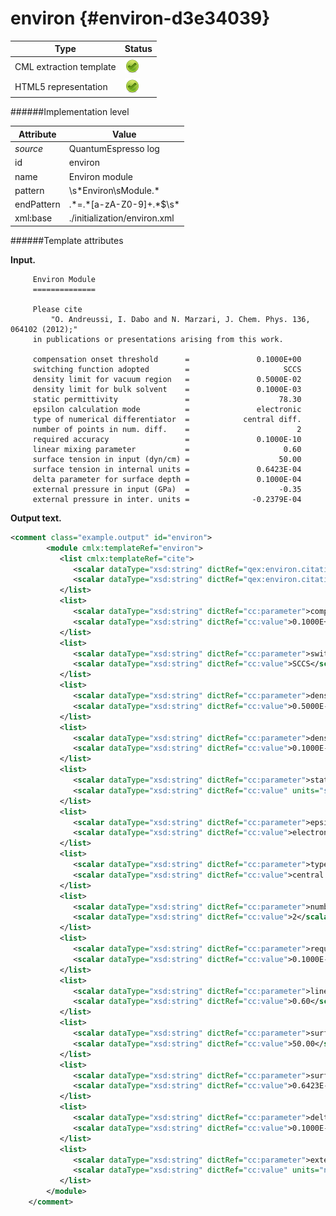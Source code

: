 # environ {#environ-d3e34039}


| Type                                                                                                                                                | Status                                                                                                                                              |
|----|----|
| CML extraction template                                                                                                                             | ![](/imgs/Total.png)                                                                                                                                |
| HTML5 representation                                                                                                                                | ![](/imgs/Total.png)                                                                                                                                |

######Implementation level

| Attribute                                                                                                                                           | Value                                                                                                                                               |
|----|----|
| *source*                                                                                                                                            | QuantumEspresso log                                                                                                                                 |
| id                                                                                                                                                  | environ                                                                                                                                             |
| name                                                                                                                                                | Environ module                                                                                                                                      |
| pattern                                                                                                                                             | \\s\*Environ\\sModule.\*                                                                                                                            |
| endPattern                                                                                                                                          | .\*=.\*\[a-zA-Z0-9\]+.\*\$\\s\*                                                                                                                     |
| xml:base                                                                                                                                            | ./initialization/environ.xml                                                                                                                        |

######Template attributes

**Input.**

         Environ Module
         ==============

         Please cite
             "O. Andreussi, I. Dabo and N. Marzari, J. Chem. Phys. 136, 064102 (2012);"
         in publications or presentations arising from this work.

         compensation onset threshold      =               0.1000E+00
         switching function adopted        =                     SCCS
         density limit for vacuum region   =               0.5000E-02
         density limit for bulk solvent    =               0.1000E-03
         static permittivity               =                    78.30
         epsilon calculation mode          =               electronic
         type of numerical differentiator  =            central diff.
         number of points in num. diff.    =                        2
         required accuracy                 =               0.1000E-10
         linear mixing parameter           =                     0.60
         surface tension in input (dyn/cm) =                    50.00
         surface tension in internal units =               0.6423E-04
         delta parameter for surface depth =               0.1000E-04
         external pressure in input (GPa)  =                    -0.35
         external pressure in inter. units =              -0.2379E-04
        
        

**Output text.**

```xml
<comment class="example.output" id="environ">
        <module cmlx:templateRef="environ">       
           <list cmlx:templateRef="cite">
              <scalar dataType="xsd:string" dictRef="qex:environ.citation">"O. Andreussi, I. Dabo and N. Marzari, J. Chem. Phys. 136, 064102 (2012);"</scalar>
              <scalar dataType="xsd:string" dictRef="qex:environ.citation">in publications or presentations arising from this work.</scalar>
           </list>
           <list>
              <scalar dataType="xsd:string" dictRef="cc:parameter">compensation onset threshold</scalar>
              <scalar dataType="xsd:string" dictRef="cc:value">0.1000E+00</scalar>
           </list>
           <list>
              <scalar dataType="xsd:string" dictRef="cc:parameter">switching function adopted</scalar>
              <scalar dataType="xsd:string" dictRef="cc:value">SCCS</scalar>
           </list>
           <list>
              <scalar dataType="xsd:string" dictRef="cc:parameter">density limit for vacuum region</scalar>
              <scalar dataType="xsd:string" dictRef="cc:value">0.5000E-02</scalar>
           </list>
           <list>
              <scalar dataType="xsd:string" dictRef="cc:parameter">density limit for bulk solvent</scalar>
              <scalar dataType="xsd:string" dictRef="cc:value">0.1000E-03</scalar>
           </list>
           <list>
              <scalar dataType="xsd:string" dictRef="cc:parameter">static permittivity</scalar>
              <scalar dataType="xsd:string" dictRef="cc:value" units="si:k">298.87222246132</scalar>
           </list>
           <list>
              <scalar dataType="xsd:string" dictRef="cc:parameter">epsilon calculation mode</scalar>
              <scalar dataType="xsd:string" dictRef="cc:value">electronic</scalar>
           </list>
           <list>
              <scalar dataType="xsd:string" dictRef="cc:parameter">type of numerical differentiator</scalar>
              <scalar dataType="xsd:string" dictRef="cc:value">central diff.</scalar>
           </list>
           <list>
              <scalar dataType="xsd:string" dictRef="cc:parameter">number of points in num. diff.</scalar>
              <scalar dataType="xsd:string" dictRef="cc:value">2</scalar>
           </list>
           <list>
              <scalar dataType="xsd:string" dictRef="cc:parameter">required accuracy</scalar>
              <scalar dataType="xsd:string" dictRef="cc:value">0.1000E-10</scalar>
           </list>
           <list>
              <scalar dataType="xsd:string" dictRef="cc:parameter">linear mixing parameter</scalar>
              <scalar dataType="xsd:string" dictRef="cc:value">0.60</scalar>
           </list>
           <list>
              <scalar dataType="xsd:string" dictRef="cc:parameter">surface tension in input (dyn/cm)</scalar>
              <scalar dataType="xsd:string" dictRef="cc:value">50.00</scalar>
           </list>
           <list>
              <scalar dataType="xsd:string" dictRef="cc:parameter">surface tension in internal units</scalar>
              <scalar dataType="xsd:string" dictRef="cc:value">0.6423E-04</scalar>
           </list>
           <list>
              <scalar dataType="xsd:string" dictRef="cc:parameter">delta parameter for surface depth</scalar>
              <scalar dataType="xsd:string" dictRef="cc:value">0.1000E-04</scalar>
           </list>
           <list>
              <scalar dataType="xsd:string" dictRef="cc:parameter">external pressure in input</scalar>
              <scalar dataType="xsd:string" dictRef="cc:value" units="nonsi:atm">-3454.231433506</scalar>
           </list>
        </module>
    </comment>
```
